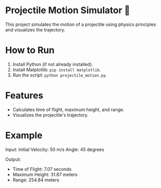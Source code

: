 # Projectile Motion Simulator 🚀

This project simulates the motion of a projectile using physics principles and visualizes the trajectory.

# How to Run
1. Install Python (if not already installed).
2. Install Matplotlib: `pip install matplotlib`.
3. Run the script: `python projectile_motion.py`.

# Features
- Calculates time of flight, maximum height, and range.
- Visualizes the projectile's trajectory.

# Example
Input:
Initial Velocity: 50 m/s Angle: 45 degrees

Output:
- Time of Flight: 7.07 seconds
- Maximum Height: 31.87 meters
- Range: 254.84 meters
